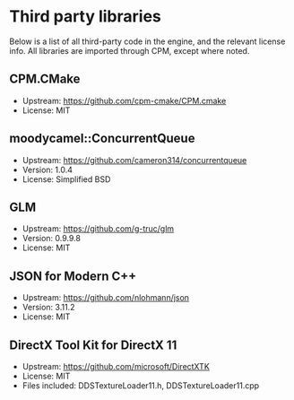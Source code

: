# Third party libraries
Below is a list of all third-party code in the engine, and the relevant license info. All libraries are imported through CPM, except where noted.

## CPM.CMake
- Upstream: https://github.com/cpm-cmake/CPM.cmake
- License: MIT
## moodycamel::ConcurrentQueue
- Upstream: https://github.com/cameron314/concurrentqueue
- Version: 1.0.4
- License: Simplified BSD
## GLM
- Upstream: https://github.com/g-truc/glm
- Version: 0.9.9.8
- License: MIT
## JSON for Modern C++ 
- Upstream: https://github.com/nlohmann/json
- Version: 3.11.2
- License: MIT
## DirectX Tool Kit for DirectX 11
- Upstream: https://github.com/microsoft/DirectXTK
- License: MIT
- Files included: DDSTextureLoader11.h, DDSTextureLoader11.cpp